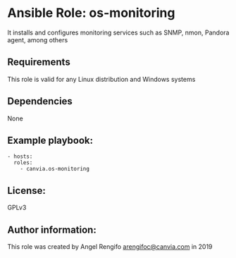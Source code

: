 # Ansible Role: os-monitoring
It installs and configures monitoring services such as SNMP, nmon, Pandora agent, among others

## Requirements
This role is valid for any Linux distribution and Windows systems

## Dependencies
None

## Example playbook:
    - hosts:
      roles:
        - canvia.os-monitoring

## License:
GPLv3

## Author information:
This role was created by Angel Rengifo <arengifoc@canvia.com> in 2019
